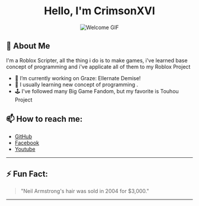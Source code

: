 <div align="center">
  
# Hello, I'm CrimsonXVI

![Welcome GIF](https://media.giphy.com/media/hvRJCLFzcasrR4ia7z/giphy.gif)

</div>

## 🚀 About Me

I'm a Roblox Scripter, all the thing i do is to make games, i've learned base concept of programming and i've applicate all of them to my Roblox Project
- 🔭 I’m currently working on Graze: Ellernate Demise!
- 🌱 I usually learning new concept of programming .
- 🕹️ I've followed many Big Game Fandom, but my favorite is Touhou Project

## 📫 How to reach me:
- [GitHub](https://github.com/CrimsonXVI)
- [Facebook](https://www.facebook.com/denpivet.re)
- [Youtube](https://www.youtube.com/@RealCrimsonXVI)

---

## ⚡ Fun Fact:
> "Neil Armstrong's hair was sold in 2004 for $3,000."

---

